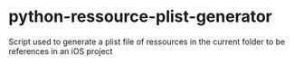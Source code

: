 # python-ressource-plist-generator
Script used to generate a plist file of ressources in the current folder to be references in an iOS project
